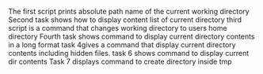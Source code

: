 The first script prints absolute path name of the current working directory
Second task shows how to display content list of current directory
third script is a command that changes working directory to users home directory
Fourth task shows command to display current directory contents in a long format
task 4gives a command that display current directory contents including hidden files.
task 6 shows command to display current dir contents
Task 7 displays command to create directory inside tmp

